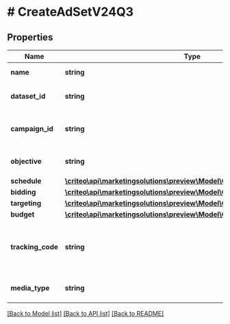 # # CreateAdSetV24Q3

## Properties

Name | Type | Description | Notes
------------ | ------------- | ------------- | -------------
**name** | **string** | Name of the ad set |
**dataset_id** | **string** | Dataset id of this ad set |
**campaign_id** | **string** | Campaign id this ad set belongs to |
**objective** | **string** | Objective of the ad set |
**schedule** | [**\criteo\api\marketingsolutions\preview\Model\CreateAdSetScheduleV24Q3**](CreateAdSetScheduleV24Q3.md) |  |
**bidding** | [**\criteo\api\marketingsolutions\preview\Model\CreateAdSetBiddingV24Q3**](CreateAdSetBiddingV24Q3.md) |  |
**targeting** | [**\criteo\api\marketingsolutions\preview\Model\CreateAdSetTargetingV24Q3**](CreateAdSetTargetingV24Q3.md) |  |
**budget** | [**\criteo\api\marketingsolutions\preview\Model\CreateAdSetBudgetV24Q3**](CreateAdSetBudgetV24Q3.md) |  |
**tracking_code** | **string** | The click tracking code associated to this Ad Set. |
**media_type** | **string** | Media type for the ad set |

[[Back to Model list]](../../README.md#models) [[Back to API list]](../../README.md#endpoints) [[Back to README]](../../README.md)
